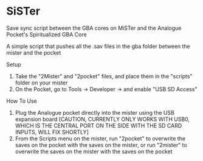 # SiSTer
Save sync script between the GBA cores on MiSTer and the Analogue Pocket's Spiritualized GBA Core


A simple script that pushes all the .sav files in the gba folder between the mister and the pocket

Setup
1) Take the "2Mister" and "2pocket" files, and place them in the "scripts" folder on your mister
2) On the Pocket, go to Tools -> Developer -> and enable "USB SD Access"

How To Use

1) Plug the Analogue pocket directly into the mister using the USB expansion board [CAUTION, CURRENTLY ONLY WORKS WITH USB0, WHICH IS THE CENTRAL PORT ON THE SIDE WITH THE SD CARD INPUTS, WILL FIX SHORTLY]
2) From the Scripts menu on the mister, run "2pocket" to overwrite the saves on the pocket with the saves on the mister, or run "2mister" to overwrite the saves on the mister with the saves on the pocket
